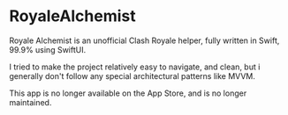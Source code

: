 # RoyaleAlchemist
Royale Alchemist is an unofficial Clash Royale helper, fully written in Swift, 99.9% using SwiftUI.

I tried to make the project relatively easy to navigate, and clean, but i generally don't follow any special architectural patterns like MVVM.

This app is no longer available on the App Store, and is no longer maintained.
